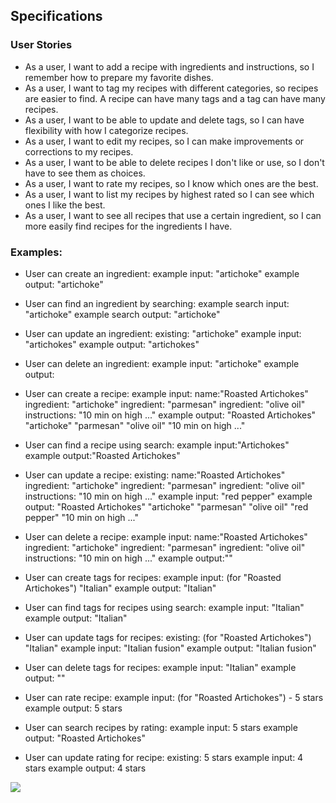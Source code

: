 ## Specifications

### User Stories
* As a user, I want to add a recipe with ingredients and instructions, so I remember how to prepare my favorite dishes.
* As a user, I want to tag my recipes with different categories, so recipes are easier to find. A recipe can have many tags and a tag can have many recipes.
* As a user, I want to be able to update and delete tags, so I can have flexibility with how I categorize recipes.
* As a user, I want to edit my recipes, so I can make improvements or corrections to my recipes.
* As a user, I want to be able to delete recipes I don't like or use, so I don't have to see them as choices.
* As a user, I want to rate my recipes, so I know which ones are the best.
* As a user, I want to list my recipes by highest rated so I can see which ones I like the best.
* As a user, I want to see all recipes that use a certain ingredient, so I can more easily find recipes for the ingredients I have.

### Examples:

* User can create an ingredient:
  example input: "artichoke"
  example output: "artichoke"

* User can find an ingredient by searching:
  example search input: "artichoke"
  example search output: "artichoke"

* User can update an ingredient:
  existing: "artichoke"
  example input: "artichokes"
  example output: "artichokes"

* User can delete an ingredient:
  example input: "artichoke"
  example output:

* User can create a recipe:
  example input:
    name:"Roasted Artichokes"
    ingredient: "artichoke"
    ingredient: "parmesan"
    ingredient: "olive oil"
    instructions: "10 min on high ..."
  example output:
    "Roasted Artichokes"
    "artichoke"
    "parmesan"
    "olive oil"
    "10 min on high ..."

* User can find a recipe using search:
  example input:"Artichokes"
  example output:"Roasted Artichokes"

* User can update a recipe:
  existing:
    name:"Roasted Artichokes"
    ingredient: "artichoke"
    ingredient: "parmesan"
    ingredient: "olive oil"
    instructions: "10 min on high ..."
  example input: "red pepper"
  example output:
    "Roasted Artichokes"
    "artichoke"
    "parmesan"
    "olive oil"
    "red pepper"
    "10 min on high ..."

* User can delete a recipe:
  example input:
    name:"Roasted Artichokes"
    ingredient: "artichoke"
    ingredient: "parmesan"
    ingredient: "olive oil"
    instructions: "10 min on high ..."
  example output:""

* User can create tags for recipes:
  example input: (for "Roasted Artichokes") "Italian"
  example output: "Italian"

* User can find tags for recipes using search:
  example input: "Italian"
  example output: "Italian"

* User can update tags for recipes:
  existing: (for "Roasted Artichokes") "Italian"
  example input: "Italian fusion"
  example output: "Italian fusion"

* User can delete tags for recipes:
  example input: "Italian"
  example output: ""

* User can rate recipe:
  example input: (for "Roasted Artichokes") - 5 stars
  example output: 5 stars

* User can search recipes by rating:
  example input: 5 stars
  example output: "Roasted Artichokes"

* User can update rating for recipe:
  existing: 5 stars
  example input: 4 stars
  example output: 4 stars





![](https://imgur.com/ugcnc2M.png)
